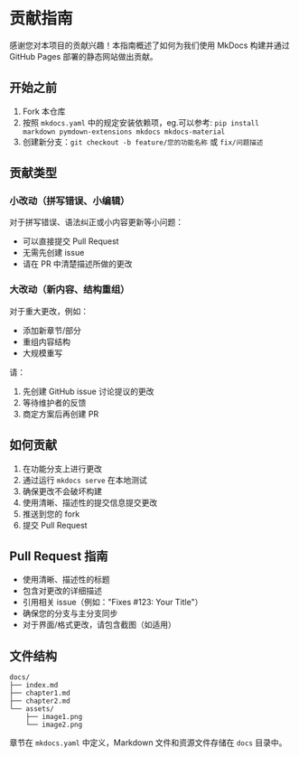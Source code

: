 # 贡献指南

感谢您对本项目的贡献兴趣！本指南概述了如何为我们使用 MkDocs 构建并通过 GitHub Pages 部署的静态网站做出贡献。

## 开始之前

1. Fork 本仓库
2. 按照 `mkdocs.yaml` 中的规定安装依赖项，eg.可以参考: `pip install markdown pymdown-extensions mkdocs mkdocs-material`
3. 创建新分支：`git checkout -b feature/您的功能名称` 或 `fix/问题描述`

## 贡献类型

### 小改动（拼写错误、小编辑）

对于拼写错误、语法纠正或小内容更新等小问题：

- 可以直接提交 Pull Request
- 无需先创建 issue
- 请在 PR 中清楚描述所做的更改

### 大改动（新内容、结构重组）

对于重大更改，例如：

- 添加新章节/部分
- 重组内容结构
- 大规模重写

请：

1. 先创建 GitHub issue 讨论提议的更改
2. 等待维护者的反馈
3. 商定方案后再创建 PR

## 如何贡献

1. 在功能分支上进行更改
2. 通过运行 `mkdocs serve` 在本地测试
3. 确保更改不会破坏构建
4. 使用清晰、描述性的提交信息提交更改
5. 推送到您的 fork
6. 提交 Pull Request

## Pull Request 指南

- 使用清晰、描述性的标题
- 包含对更改的详细描述
- 引用相关 issue（例如："Fixes #123: Your Title"）
- 确保您的分支与主分支同步
- 对于界面/格式更改，请包含截图（如适用）

## 文件结构

```
docs/
├── index.md
├── chapter1.md
├── chapter2.md
└── assets/
    ├── image1.png
    └── image2.png
```

章节在 `mkdocs.yaml` 中定义，Markdown 文件和资源文件存储在 `docs` 目录中。
